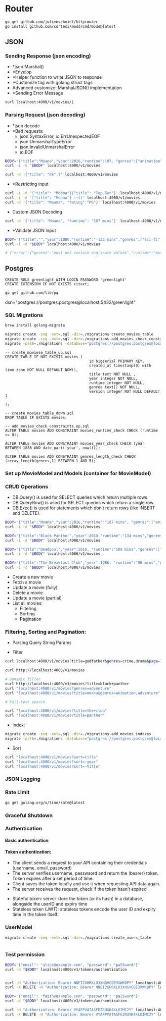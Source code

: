 # 


# Router
```bash
go get github.com/julienschmidt/httprouter
go install github.com/cortesi/modd/cmd/modd@latest
```


## JSON

### Sending Response (json encoding)
- *json.Marshal()
- *Envelop
- *Helper function to write JSON to response
- *Customize tag with golang struct tags
- Advanced customize: MarshalJSON() implementation
- *Sending Error Message

```bash
curl localhost:4000/v1/movies/1
```
### Parsing Request (json decoding)
- *json decode
- *Bad requests:
  - json.SyntaxError, io.ErrUnexpectedEOF
  - json.UnmarshalTypeError
  - json.InvalidUnmarshalError
  - io.EOF
```bash
BODY='{"title":"Moana","year":2016,"runtime":107, "genres":["animation","adventure"]}'
curl -i -d "$BODY" localhost:4000/v1/movies

curl -d '{"title": "Ok",}' localhost:4000/v1/movies

```
- *Restricting input
```bash
curl -i -d '{"title": "Moana"}{"title": "Top Gun"}' localhost:4000/v1/movies
curl -i -d '{"title": "Moana"} :~()' localhost:4000/v1/movies 
curl -d '{"title": "Moana", "rating":"PG"}' localhost:4000/v1/movies
```
- Custom JSON Decoding
```bash
curl -d '{"title": "Moana", "runtime": "107 mins"}' localhost:4000/v1/movies
```

- *Validate JSON Input
```bash
BODY='{"title":"","year":1000,"runtime":"-123 mins","genres":["sci-fi","sci-fi"]}'
curl -i -d "$BODY" localhost:4000/v1/movies

# {"error":{"genres":"must not contain duplicate values","runtime":"must be a positive integer","title":"must be provided","year":"must be greater than 1888"}}
```

## Postgres

```psql
CREATE ROLE greenlight WITH LOGIN PASSWORD 'greenlight'
CREATE EXTENSION IF NOT EXISTS citext;
```

```bash
go get github.com/lib/pq
```
dsn="postgres://postgres:postgres@localhost:5432/greenlight"


### SQL Migrations
```bash
brew install golang-migrate

migrate create -seq -ext=.sql -dir=./migrations create_movies_table
migrate create -seq -ext=.sql -dir=./migrations add_movies_check_constraints
migrate -path=./migrations -database="postgres://postgres:postgres@localhost:5432/greenlight?sslmode=disable" up
```
```postgresql
-- create_moviese_table_up.sql
CREATE TABLE IF NOT EXISTS movies (
                                      id bigserial PRIMARY KEY,
                                      created_at timestamp(0) with time zone NOT NULL DEFAULT NOW(),
                                      title text NOT NULL ,
                                      year integer NOT NULL,
                                      runtime integer NOT NULL,
                                      genres text[] NOT NULL,
                                      version integer NOT NULL DEFAULT 1

);

-- create_movies_table_down.sql
DROP TABLE IF EXISTS movies;

-- add_movies_check_constraints.up.sql
ALTER TABLE movies ADD CONSTRAINT movies_runtime_check CHECK (runtime >= 0);

ALTER TABLE movies ADD CONSTRAINT movies_year_check CHECK (year BETWEEN 1888 AND date_part('year', now()));

ALTER TABLE movies ADD CONSTRAINT genres_length_check CHECK (array_length(genres,1) BETWEEN 1 AND 5);
```

### Set up MovieModel and Models (container for MovieModel)
### CRUD Operations
- DB.Query() is used for SELECT queries which return multiple rows.
- DB.QueryRow() is used for SELECT queries which return a single row.
- DB.Exec() is used for statements which don’t return rows (like INSERT and DELETE).

```bash
BODY='{"title":"Moana","year":2016,"runtime":"107 mins", "genres":["animation","adventure"]}'
curl -i -d "$BODY" localhost:4000/v1/movies

BODY='{"title":"Black Panther","year":2018,"runtime":"134 mins","genres":["action","adventure"]}'
curl -i -d "$BODY" localhost:4000/v1/movies

BODY='{"title":"Deadpool","year":2016, "runtime":"108 mins","genres":["action","comedy"]}'
curl -i -d "$BODY" localhost:4000/v1/movies

BODY='{"title":"The Breakfast Club","year":1986, "runtime":"96 mins","genres":["drama"]}'
curl -i -d "$BODY" localhost:4000/v1/movies

```
- Create a new movie
- Fetch a movie
- Update a movie (fully)
- Delete a movie
- Update a movie (partial)
- List all movies:
  - Filtering
  - Sorting
  - Pagination

### Filtering, Sorting and Pagination:
- Parsing Query String Params

- Filter
```bash
curl localhost:4000/v1/movies?title=godfather&genres=crime,drama&page=1&page_size=5&sort=-year

curl http://localhost:4000/v1/movies

# Dynamic filter
curl http://localhost:4000/v1/movies?title=black+panther
curl "localhost:4000/v1/movies?genres=adventure"
curl "localhost:4000/v1/movies?title=moana&genres=animation,adventure"

# Full-text search

curl "localhost:4000/v1/movies?title=the+club"
curl "localhost:4000/v1/movies?title=panther"
```
- Index:
```bash
migrate create -seq -ext=.sql -dir=./migrations add_movies_indexes
migrate -path=./migrations -database="postgres://postgres:postgres@localhost:5432/greenlight?sslmode=disable" up

```
- Sort
```bash
curl "localhost:4000/v1/movies?sort=title"
curl "localhost:4000/v1/movies?sort=-year"
curl "localhost:4000/v1/movies?sort=-title"
```


### JSON Logging

### Rate Limit
```bash
go get golang.org/x/time/rate@latest
```

### Graceful Shutdown


### Authentication
#### Basic authentication
#### Token authentication:
- The client sends a request to your API containing their credentials (username, email, password)
- The server verifies username, passwsord and return the (bearer) token. Token expires after a set period of time.
- Client saves the token locally and use it when requesting API data again.
- The server receives the request, check if the token hasn't expired

* Stateful token: server store the token (or its hash) in a database, alongside the userID and expiry time
* Stateless token (JWT): stateless tokens encode the user ID and expiry time in the token itself.

### UserModel 
```bash
migrate create -seq -ext=.sql -dir=./migrations create_users_table
```

```postgresql

```

### Test permission
```bash
BODY='{"email": "alice@example.com", "password": "pa55word"}'
curl -d "$BODY" localhost:4000/v1/tokens/authentication


curl -H "Authorization: Bearer NNEI2GHRXLO3XHGVCQE3XWKBPY" localhost:4000/v1/movies/1
curl -X DELETE -H "Authorization: Bearer NNEI2GHRXLO3XHGVCQE3XWKBPY" localhost:4000/v1/movies/2

BODY='{"email": "faith@example.com", "password": "pa55word"}'
curl -d "$BODY" localhost:4000/v1/tokens/authentication

curl -H "Authorization: Bearer VYAFPVATASFEZRUXK4XLOIMC2Y" localhost:4000/v1/movies/1
curl -X DELETE -H "Authorization: Bearer VYAFPVATASFEZRUXK4XLOIMC2Y" localhost:4000/v1/movies/1

```